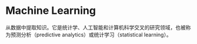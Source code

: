 # Machine Learning

从数据中提取知识。它是统计学、人工智能和计算机科学交叉的研究领域，也被称为预测分析（predictive analytics）或统计学习（statistical learning）。

